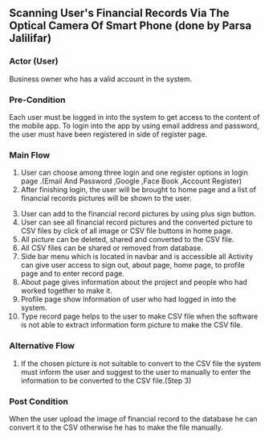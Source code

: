 ## Scanning User's Financial Records Via The Optical Camera Of Smart Phone (done by Parsa Jalilifar)

### Actor (User)

Business owner who has a valid account in the system.

### Pre-Condition

Each user must be logged in into the system to get access to the content of the mobile app.
To login into the app by using email address and password, the user must have been registered in side of register page.

### Main Flow

1. User can choose among three login and one register options in login page .(Email And Password ,Google ,Face Book ,Account Register)
2. After finishing login, the user will be brought to home page and a list of financial records pictures will be shown to the user.
3) User can add to the financial record pictures by using plus sign button.
4) User can see all financial record pictures and the converted picture to CSV files by click of all image or CSV file buttons in home page.
5) All picture can be deleted, shared and converted to the CSV file.
6) All CSV files can be shared or removed from database.
7) Side bar menu which is located in navbar and is accessible all Activity can give user access to sign out, about page, home page, to profile page
   and to enter record page.
8) About page gives information about the project and people who had worked together to make it.
9) Profile page show information of user who had logged in into the system.
10) Type record page helps to the user to make CSV file when the software is not able to extract information form picture to make the CSV file.

### Alternative Flow

1. If the chosen picture is not suitable to convert to the CSV file the system must inform the user and suggest to the user to manually to enter
   the information to be converted to the CSV file.(Step 3)


### Post Condition

When the user upload the image of financial record to the database he can convert it to the CSV otherwise he has to make the file manually.